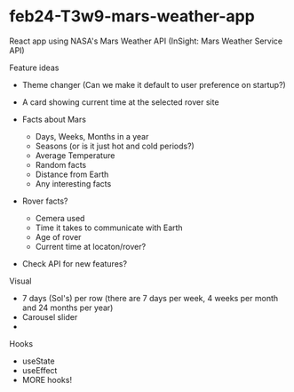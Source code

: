 # feb24-T3w9-mars-weather-app
React app using NASA's Mars Weather API (InSight: Mars Weather Service API)

Feature ideas
- Theme changer (Can we make it default to user preference on startup?)
- A card showing current time at the selected rover site
- Facts about Mars
    - Days, Weeks, Months in a year
    - Seasons (or is it just hot and cold periods?)
    - Average Temperature
    - Random facts
    - Distance from Earth
    - Any interesting facts

- Rover facts? 
    - Cemera used
    - Time it takes to communicate with Earth
    - Age of rover
    - Current time at locaton/rover?

- Check API for new features?

Visual
- 7 days (Sol's) per row (there are 7 days per week, 4 weeks per month and 24 months per year)
- Carousel slider
- 

Hooks
- useState
- useEffect
- MORE hooks!